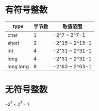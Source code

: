 # 有符号整数
|  type   | 字节数| 取值范围 |  
|  ----  | --- | --- | 
| char  | 1 | -2^7 ~ 2^7-1 |
| short | 2 | -2^15 ~ 2^15-1 |
| int   | 4 | -2^31 ~ 2^31-1 |
| long  | 4 | -2^31 ~ 2^31-1 |
| long long| 8 | -2^63 ~ 2^63-1| 
# 无符号整数
$-2^7$ ~ $2^7-1$
